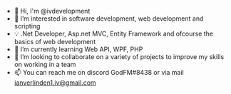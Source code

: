 - 👋 Hi, I'm @ivdevelopment
- 👀 I’m interested in software development, web development and scripting
- 💡 .Net Developer, Asp.net MVC, Entity Framework and ofcourse the basics of web development
- 🌱 I’m currently learning Web API, WPF, PHP
- 💞️ I’m looking to collaborate on a variety of projects to improve my skills on working in a team
- 📫 You can reach me on discord GodFM#8438 or via mail ianverlinden1.iv@gmail.com

<!---
ivdevelopment/ivdevelopment is a ✨ special ✨ repository because its `README.md` (this file) appears on your GitHub profile.
You can click the Preview link to take a look at your changes.
--->
